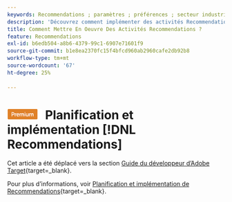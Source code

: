 ```yaml
---
keywords: Recommendations ; paramètres ; préférences ; secteur industriel vertical ; critères de filtrage incompatibles ; groupe d’hôtes par défaut ; URL de base de la miniature ; jeton API de Recommendations
description: 'Découvrez comment implémenter des activités Recommendations dans Adobe Target. '
title: Comment Mettre En Oeuvre Des Activités Recommendations ?
feature: Recommendations
exl-id: b6edb504-a8b6-4379-99c1-6907e71601f9
source-git-commit: b1e8ea2370fc15f4bfcd960ab2960cafe2db92b8
workflow-type: tm+mt
source-wordcount: '67'
ht-degree: 25%

---
```


# ![PREMIUM](/help/main/assets/premium.png) Planification et implémentation [!DNL Recommendations]

Cet article a été déplacé vers la section [Guide du développeur d’Adobe Target](https://developer-stage.adobe.com/target/){target=_blank}.

Pour plus d’informations, voir [Planification et implémentation de Recommendations](https://developer-stage.adobe.com/target/implement/recommendations/){target=_blank}.
